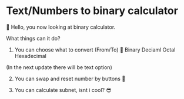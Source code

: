 # Text/Numbers to binary calculator

👋 Hello, you now looking at binary calculator.

What things can it do?

1) You can choose what to convert (From/To) 🤩
  Binary
  Deciaml
  Octal
  Hexadecimal

(In the next update there will be text option)

2) You can swap and reset number by buttons 🥳

3) You can calculate subnet, isnt i cool? 😎


